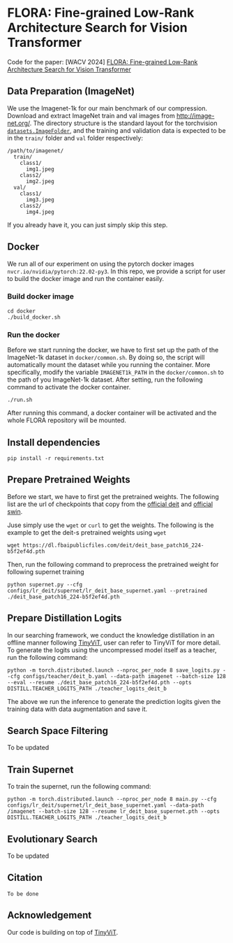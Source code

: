 # FLORA: Fine-grained Low-Rank Architecture Search for Vision Transformer

Code for the paper: [WACV 2024] [FLORA: Fine-grained Low-Rank Architecture Search for Vision Transformer](https://arxiv.org/abs/2311.03912)




## Data Preparation (ImageNet)
We use the Imagenet-1k for our main benchmark of our compression. Download and extract ImageNet train and val images from http://image-net.org/.
The directory structure is the standard layout for the torchvision [`datasets.ImageFolder`](https://pytorch.org/docs/stable/torchvision/datasets.html#imagefolder), and the training and validation data is expected to be in the `train/` folder and `val` folder respectively:

```
/path/to/imagenet/
  train/
    class1/
      img1.jpeg
    class2/
      img2.jpeg
  val/
    class1/
      img3.jpeg
    class2/
      img4.jpeg
```

If you already have it, you can just simply skip this step.

## Docker

We run all of our experiment on using the pytorch docker images `nvcr.io/nvidia/pytorch:22.02-py3`. In this repo, we provide a script for user to build the docker image and run the container easily. 

### Build docker image
```
cd docker
./build_docker.sh
```
### Run the docker
Before we start running the docker, we have to first set up the path of the ImageNet-1k dataset in `docker/common.sh`. By doing so, the script will automatically mount the dataset while you running the container. More specifically, 
 modify the variable `IMAGENET1k_PATH` in the `docker/common.sh` to the path of you ImageNet-1k dataset. After setting, run the following command to activate the docker container.
```
./run.sh
```
After running this command, a docker container will be activated and the whole FLORA repository will be mounted. 

## Install dependencies

```
pip install -r requirements.txt
```


## Prepare Pretrained Weights
Before we start, we have to first get the pretrained weights. The following list are the url of checkpoints that copy from the [official deit](https://github.com/facebookresearch/deit/blob/main/README_deit.md) and [official swin](https://github.com/microsoft/Swin-Transformer).

Juse simply use the `wget` or `curl` to get the weights. The following is the example to get the deit-s pretrained weights using `wget`
```
wget https://dl.fbaipublicfiles.com/deit/deit_base_patch16_224-b5f2ef4d.pth
```

Then, run the following command to preprocess the pretrained weight for following supernet training
```
python supernet.py --cfg configs/lr_deit/supernet/lr_deit_base_supernet.yaml --pretrained ./deit_base_patch16_224-b5f2ef4d.pth
```

## Prepare Distillation Logits
In our searching framework, we conduct the knowledge distillation in an offline manner following [TinyViT](https://github.com/microsoft/Cream/tree/main/TinyViT), user can refer to TinyViT for more detail. To generate the logits using the uncompressed model itself as a teacher, run the following command:
```
python -m torch.distributed.launch --nproc_per_node 8 save_logits.py --cfg configs/teacher/deit_b.yaml --data-path imagenet --batch-size 128 --eval --resume ./deit_base_patch16_224-b5f2ef4d.pth --opts DISTILL.TEACHER_LOGITS_PATH ./teacher_logits_deit_b
```
The above we run the inference to generate the prediction logits given the training data with data augmentation and save it.

## Search Space Filtering
To be updated

## Train Supernet
To train the supernet, run the following command:
```
python -m torch.distributed.launch --nproc_per_node 8 main.py --cfg configs/lr_deit/supernet/lr_deit_base_supernet.yaml --data-path /imagenet --batch-size 128 --resume lr_deit_base_supernet.pth --opts DISTILL.TEACHER_LOGITS_PATH ./teacher_logits_deit_b
```

## Evolutionary Search
To be updated

## Citation
```
To be done
```

## Acknowledgement
Our code is building on top of [TinyViT](https://github.com/microsoft/Cream/tree/main/TinyViT).
